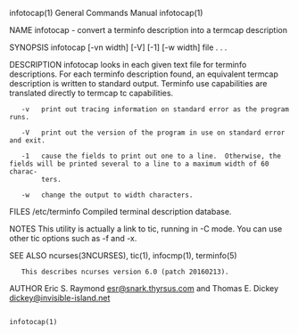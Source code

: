 infotocap(1)                                                  General Commands Manual                                                 infotocap(1)

NAME
       infotocap - convert a terminfo description into a termcap description

SYNOPSIS
       infotocap [-vn width]  [-V] [-1] [-w width] file . . .

DESCRIPTION
       infotocap  looks in each given text file for terminfo descriptions.  For each terminfo description found, an equivalent termcap description
       is written to standard output.  Terminfo use capabilities are translated directly to termcap tc capabilities.

       -v   print out tracing information on standard error as the program runs.

       -V   print out the version of the program in use on standard error and exit.

       -1   cause the fields to print out one to a line.  Otherwise, the fields will be printed several to a line to a maximum width of 60 charac‐
            ters.

       -w   change the output to width characters.

FILES
       /etc/terminfo       Compiled terminal description database.

NOTES
       This utility is actually a link to tic, running in -C mode.  You can use other tic options such as -f and  -x.

SEE ALSO
       ncurses(3NCURSES), tic(1), infocmp(1), terminfo(5)

       This describes ncurses version 6.0 (patch 20160213).

AUTHOR
       Eric S. Raymond <esr@snark.thyrsus.com> and
       Thomas E. Dickey <dickey@invisible-island.net>

                                                                                                                                      infotocap(1)
